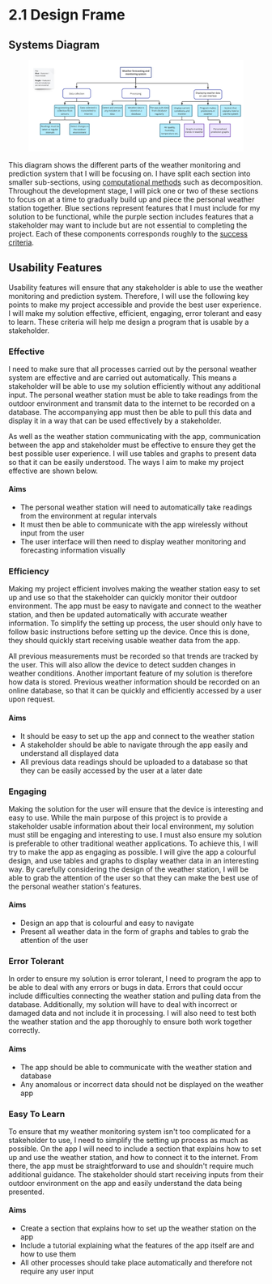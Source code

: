 # 2.1 Design Frame

## Systems Diagram

<figure><img src="../.gitbook/assets/Screenshot 2023-10-20 at 10.06.41.png" alt=""><figcaption></figcaption></figure>

This diagram shows the different parts of the weather monitoring and prediction system that I will be focusing on. I have split each section into smaller sub-sections, using [computational methods](../analysis/1.4b-computational-methods.md) such as decomposition. Throughout the development stage, I will pick one or two of these sections to focus on at a time to gradually build up and piece the personal weather station together. Blue sections represent features that I must include for my solution to be functional, while the purple section includes features that a stakeholder may want to include but are not essential to completing the project. Each of these components corresponds roughly to the [success criteria](../analysis/1.5-success-criteria.md).

## Usability Features

Usability features will ensure that any stakeholder is able to use the weather monitoring and prediction system. Therefore, I will use the following key points to make my project accessible and provide the best user experience. I will make my solution effective, efficient, engaging, error tolerant and easy to learn. These criteria will help me design a program that is usable by a stakeholder.

### Effective

I need to make sure that all processes carried out by the personal weather system are effective and are carried out automatically. This means a stakeholder will be able to use my solution efficiently without any additional input. The personal weather station must be able to take readings from the outdoor environment and transmit data to the internet to be recorded on a database. The accompanying app must then be able to pull this data and display it in a way that can be used effectively by a stakeholder.

As well as the weather station communicating with the app, communication between the app and stakeholder must be effective to ensure they get the best possible user experience. I will use tables and graphs to present data so that it can be easily understood. The ways I aim to make my project effective are shown below.

#### Aims

* The personal weather station will need to automatically take readings from the environment at regular intervals&#x20;
* It must then be able to communicate with the app wirelessly without input from the user
* The user interface will then need to display weather monitoring and forecasting information visually

### Efficiency

Making my project efficient involves making the weather station easy to set up and use so that the stakeholder can quickly monitor their outdoor environment. The app must be easy to navigate and connect to the weather station, and then be updated automatically with accurate weather information. To simplify the setting up process, the user should only have to follow basic instructions before setting up the device. Once this is done, they should quickly start receiving usable weather data from the app.

All previous measurements must be recorded so that trends are tracked by the user. This will also allow the device to detect sudden changes in weather conditions. Another important feature of my solution is therefore how data is stored. Previous weather information should be recorded on an online database, so that it can be quickly and efficiently accessed by a user upon request.

#### Aims

* It should be easy to set up the app and connect to the weather station
* A stakeholder should be able to navigate through the app easily and understand all displayed data
* All previous data readings should be uploaded to a database so that they can be easily accessed by the user at a later date

### Engaging

Making the solution for the user will ensure that the device is interesting and easy to use. While the main purpose of this project is to provide a stakeholder usable information about their local environment, my solution must still be engaging and interesting to use. I must also ensure my solution is preferable to other traditional weather applications. To achieve this, I will try to make the app as engaging as possible. I will give the app a colourful design, and use tables and graphs to display weather data in an interesting way. By carefully considering the design of the weather station, I will be able to grab the attention of the user so that they can make the best use of the personal weather station's features.

#### Aims

* Design an app that is colourful and easy to navigate
* Present all weather data in the form of graphs and tables to grab the attention of the user

### Error Tolerant

In order to ensure my solution is error tolerant, I need to program the app to be able to deal with any errors or bugs in data. Errors that could occur include difficulties connecting the weather station and pulling data from the database. Additionally, my solution will have to deal with incorrect or damaged data and not include it in processing. I will also need to test both the weather station and the app thoroughly to ensure both work together correctly.

#### Aims

* The app should be able to communicate with the weather station and database
* Any anomalous or incorrect data should not be displayed on the weather app&#x20;

### Easy To Learn

To ensure that my weather monitoring system isn't too complicated for a stakeholder to use, I need to simplify the setting up process as much as possible. On the app I will need to include a section that explains how to set up and use the weather station, and how to connect it to the internet. From there, the app must be straightforward to use and shouldn't require much additional guidance. The stakeholder should start receiving inputs from their outdoor environment on the app and easily understand the data being presented.

#### Aims

* Create a section that explains how to set up the weather station on the app
* Include a tutorial explaining what the features of the app itself are and how to use them
* All other processes should take place automatically and therefore not require any user input

